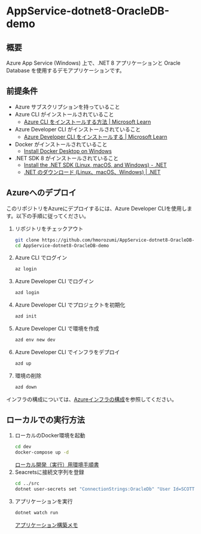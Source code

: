 # AppService-dotnet8-OracleDB-demo

## 概要
Azure App Service (Windows) 上で、.NET 8 アプリケーションと Oracle Database を使用するデモアプリケーションです。

## 前提条件
- Azure サブスクリプションを持っていること
- Azure CLI がインストールされていること
    - [Azure CLI をインストールする方法 | Microsoft Learn](https://learn.microsoft.com/ja-jp/cli/azure/install-azure-cli?view=azure-cli-latest) 
- Azure Developer CLI  がインストールされていること
    - [Azure Developer CLI をインストールする | Microsoft Learn](https://learn.microsoft.com/ja-jp/azure/developer/azure-developer-cli/install-azd?tabs=winget-windows%2Cbrew-mac%2Cscript-linux&pivots=os-windows) 
- Docker がインストールされていること
    - [Install Docker Desktop on Windows](https://docs.docker.com/desktop/setup/install/windows-install/) 
- .NET SDK 8 がインストールされていること
    - [Install the .NET SDK (Linux, macOS, and Windows) - .NET](https://learn.microsoft.com/ja-jp/dotnet/core/install/)
    - [.NET のダウンロード (Linux、macOS、Windows) | .NET](https://dotnet.microsoft.com/ja-jp/download)


## Azureへのデプロイ

このリポジトリをAzureにデプロイするには、Azure Developer CLIを使用します。以下の手順に従ってください。

1. リポジトリをチェックアウト
    ```bash
    git clone https://github.com/hmorozumi/AppService-dotnet8-OracleDB-demo.git
    cd AppService-dotnet8-OracleDB-demo
    ```
2. Azure CLI でログイン
    ```bash
    az login
    ```
3. Azure Developer CLI でログイン
    ```bash
    azd login
    ```
4. Azure Developer CLI でプロジェクトを初期化
    ```bash
    azd init
    ```
5. Azure Developer CLI で環境を作成
    ```bash
    azd env new dev
    ```
6. Azure Developer CLI でインフラをデプロイ
    ```bash
    azd up
    ```
7. 環境の削除
    ```bash
    azd down
    ```

インフラの構成については、[Azureインフラの構成](./infra/README.md)を参照してください。

## ローカルでの実行方法

1. ローカルのDocker環境を起動
    ```bash
    cd dev
    docker-compose up -d
    ```
    [ローカル開発（実行）用環境手順書](./dev/README.md)
2. Seacretsに接続文字列を登録
    ```bash
    cd ../src
    dotnet user-secrets set "ConnectionStrings:OracleDb" "User Id=SCOTT;Password=tiger;Data Source=//localhost:1521/XEPDB1"
    ```
2. アプリケーションを実行
    ```bash
    dotnet watch run 
    ```
    [アプリケーション構築メモ](./src/README.md)
